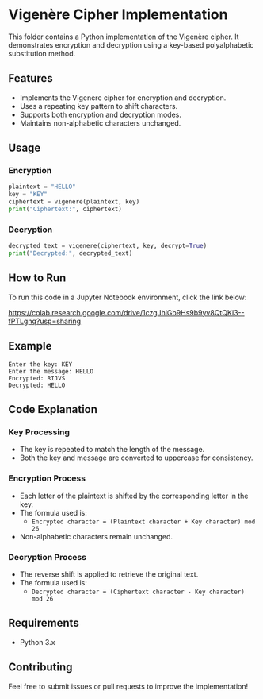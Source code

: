 # Vigenère Cipher Implementation

This folder contains a Python implementation of the Vigenère cipher. It demonstrates encryption and decryption using a key-based polyalphabetic substitution method.

## Features
- Implements the Vigenère cipher for encryption and decryption.
- Uses a repeating key pattern to shift characters.
- Supports both encryption and decryption modes.
- Maintains non-alphabetic characters unchanged.

## Usage

### Encryption
```python
plaintext = "HELLO"
key = "KEY"
ciphertext = vigenere(plaintext, key)
print("Ciphertext:", ciphertext)
```

### Decryption
```python
decrypted_text = vigenere(ciphertext, key, decrypt=True)
print("Decrypted:", decrypted_text)
```

## How to Run
To run this code in a Jupyter Notebook environment, click the link below:

https://colab.research.google.com/drive/1czgJhiGb9Hs9b9yv8QtQKi3--fPTLgnq?usp=sharing

## Example
```plaintext
Enter the key: KEY
Enter the message: HELLO
Encrypted: RIJVS
Decrypted: HELLO
```

## Code Explanation
### Key Processing
- The key is repeated to match the length of the message.
- Both the key and message are converted to uppercase for consistency.

### Encryption Process
- Each letter of the plaintext is shifted by the corresponding letter in the key.
- The formula used is:
  - `Encrypted character = (Plaintext character + Key character) mod 26`
- Non-alphabetic characters remain unchanged.

### Decryption Process
- The reverse shift is applied to retrieve the original text.
- The formula used is:
  - `Decrypted character = (Ciphertext character - Key character) mod 26`

## Requirements
- Python 3.x

## Contributing
Feel free to submit issues or pull requests to improve the implementation!

